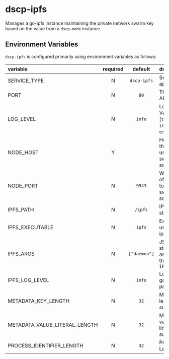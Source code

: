 # dscp-ipfs

Manages a go-ipfs instance maintaining the private network swarm key based on the value from a `dscp-node` instance.


## Environment Variables

`dscp-ipfs` is configured primarily using environment variables as follows:

| variable                      | required |   default    | description                                                                          |
| :---------------------------- | :------: | :----------: | :----------------------------------------------------------------------------------- |
| SERVICE_TYPE                  |    N     | `dscp-ipfs`  | Service type to appear in logs                                                       |
| PORT                          |    N     |     `80`     | The port for the API to listen on                                                    |
| LOG_LEVEL                     |    N     |    `info`    | Logging level. Valid values are [`trace`, `debug`, `info`, `warn`, `error`, `fatal`] |
| NODE_HOST                     |    Y     |              | Hostname of the `dscp-node` to use as the swarm key source                           |
| NODE_PORT                     |    N     |    `9943`    | Websocket port of the `dscp-node` to use as the swarm key source                     |
| IPFS_PATH                     |    N     |   `/ipfs`    | IPFS data storage path                                                               |
| IPFS_EXECUTABLE               |    N     |    `ipfs`    | Executable to use to run go-ipfs                                                     |
| IPFS_ARGS                     |    N     | `["daemon"]` | JSON array of strings to pass as arguments to the `IPFS_EXECUTABLE`                  |
| IPFS_LOG_LEVEL                |    N     |    `info`    | Log level of the go-ipfs child process                                               |
| METADATA_KEY_LENGTH           |    N     |     `32`     | Metadata key length in the substrate node                                            |
| METADATA_VALUE_LITERAL_LENGTH |    N     |     `32`     | Metadata literal value length limit in the substrate node                            |
| PROCESS_IDENTIFIER_LENGTH     |    N     |     `32`     | Process ID Length                                                                    |

